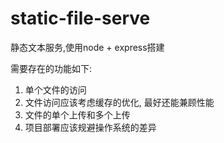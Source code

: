 # static-file-serve
静态文本服务,使用node + express搭建

需要存在的功能如下:
1. 单个文件的访问
2. 文件访问应该考虑缓存的优化, 最好还能兼顾性能
3. 文件的单个上传和多个上传
4. 项目部署应该规避操作系统的差异